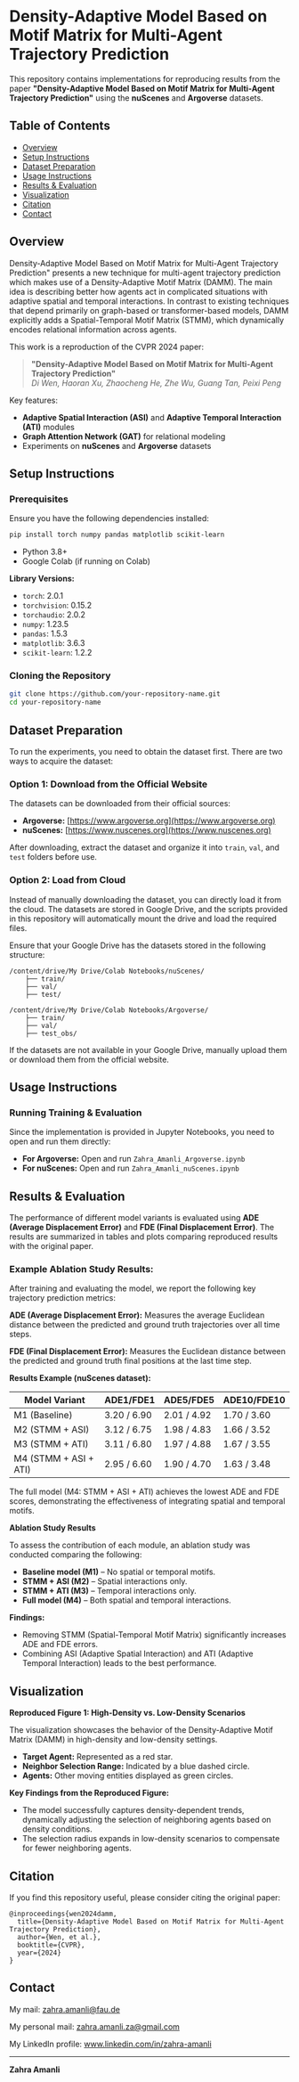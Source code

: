 # Density-Adaptive Model Based on Motif Matrix for Multi-Agent Trajectory Prediction

This repository contains implementations for reproducing results from the paper **"Density-Adaptive Model Based on Motif Matrix for Multi-Agent Trajectory Prediction"** using the **nuScenes** and **Argoverse** datasets.


## Table of Contents

- [Overview](#overview)
- [Setup Instructions](#setup-instructions)
- [Dataset Preparation](#dataset-preparation)
- [Usage Instructions](#usage-instructions)
- [Results & Evaluation](#results--evaluation)
- [Visualization](#visualization)
- [Citation](#citation)
- [Contact](#contact)

## Overview

Density-Adaptive Model Based on Motif Matrix for Multi-Agent Trajectory Prediction" presents a new technique for multi-agent trajectory prediction which makes use of a Density-Adaptive Motif Matrix (DAMM). The main idea is describing better how agents act in complicated situations with adaptive spatial and temporal interactions. In contrast to existing techniques that depend primarily on graph-based or transformer-based models, DAMM explicitly adds a Spatial-Temporal Motif Matrix (STMM), which dynamically encodes relational information across agents.

This work is a reproduction of the CVPR 2024 paper:

> **"Density-Adaptive Model Based on Motif Matrix for Multi-Agent Trajectory Prediction"**  
> *Di Wen, Haoran Xu, Zhaocheng He, Zhe Wu, Guang Tan, Peixi Peng*


Key features:

- **Adaptive Spatial Interaction (ASI)** and **Adaptive Temporal Interaction (ATI)** modules
- **Graph Attention Network (GAT)** for relational modeling
- Experiments on **nuScenes** and **Argoverse** datasets

## Setup Instructions

### Prerequisites

Ensure you have the following dependencies installed:

```bash
pip install torch numpy pandas matplotlib scikit-learn
```
- Python 3.8+
- Google Colab (if running on Colab)


**Library Versions:**

- `torch`: 2.0.1
- `torchvision`: 0.15.2
- `torchaudio`: 2.0.2
- `numpy`: 1.23.5
- `pandas`: 1.5.3
- `matplotlib`: 3.6.3
- `scikit-learn`: 1.2.2


### Cloning the Repository

```bash
git clone https://github.com/your-repository-name.git
cd your-repository-name
```

## Dataset Preparation

To run the experiments, you need to obtain the dataset first. There are two ways to acquire the dataset:

### Option 1: Download from the Official Website
The datasets can be downloaded from their official sources:
- **Argoverse:** [https://www.argoverse.org](https://www.argoverse.org)
- **nuScenes:** [https://www.nuscenes.org](https://www.nuscenes.org)

After downloading, extract the dataset and organize it into `train`, `val`, and `test` folders before use.

### Option 2: Load from Cloud
Instead of manually downloading the dataset, you can directly load it from the cloud. The datasets are stored in Google Drive, and the scripts provided in this repository will automatically mount the drive and load the required files.

Ensure that your Google Drive has the datasets stored in the following structure:
```
/content/drive/My Drive/Colab Notebooks/nuScenes/
    ├── train/
    ├── val/
    ├── test/
```
```
/content/drive/My Drive/Colab Notebooks/Argoverse/
    ├── train/
    ├── val/
    ├── test_obs/
```
If the datasets are not available in your Google Drive, manually upload them or download them from the official website.



## Usage Instructions

### Running Training & Evaluation

Since the implementation is provided in Jupyter Notebooks, you need to open and run them directly:

- **For Argoverse:** Open and run `Zahra_Amanli_Argoverse.ipynb`
- **For nuScenes:** Open and run `Zahra_Amanli_nuScenes.ipynb`

## Results & Evaluation

The performance of different model variants is evaluated using **ADE (Average Displacement Error)** and **FDE (Final Displacement Error)**. The results are summarized in tables and plots comparing reproduced results with the original paper.

### Example Ablation Study Results:

After training and evaluating the model, we report the following key trajectory prediction metrics:

**ADE (Average Displacement Error):** Measures the average Euclidean distance between the predicted and ground truth trajectories over all time steps.

**FDE (Final Displacement Error):** Measures the Euclidean distance between the predicted and ground truth final positions at the last time step.

**Results Example (nuScenes dataset):**

| Model Variant   | ADE1/FDE1   | ADE5/FDE5   | ADE10/FDE10 |
| --------------- | ----------- | ----------- | ----------- |
| M1 (Baseline)   | 3.20 / 6.90 | 2.01 / 4.92 | 1.70 / 3.60 |
| M2 (STMM + ASI) | 3.12 / 6.75 | 1.98 / 4.83 | 1.66 / 3.52 |
| M3 (STMM + ATI) | 3.11 / 6.80 | 1.97 / 4.88 | 1.67 / 3.55 |
| M4 (STMM + ASI + ATI) | 2.95 / 6.60 | 1.90 / 4.70 | 1.63 / 3.48 |

The full model (M4: STMM + ASI + ATI) achieves the lowest ADE and FDE scores, demonstrating the effectiveness of integrating spatial and temporal motifs.

**Ablation Study Results**

To assess the contribution of each module, an ablation study was conducted comparing the following:

- **Baseline model (M1)** – No spatial or temporal motifs.
- **STMM + ASI (M2)** – Spatial interactions only.
- **STMM + ATI (M3)** – Temporal interactions only.
- **Full model (M4)** – Both spatial and temporal interactions.

**Findings:**

- Removing STMM (Spatial-Temporal Motif Matrix) significantly increases ADE and FDE errors.
- Combining ASI (Adaptive Spatial Interaction) and ATI (Adaptive Temporal Interaction) leads to the best performance.

## Visualization

**Reproduced Figure 1: High-Density vs. Low-Density Scenarios**

The visualization showcases the behavior of the Density-Adaptive Motif Matrix (DAMM) in high-density and low-density settings.

- **Target Agent:** Represented as a red star.
- **Neighbor Selection Range:** Indicated by a blue dashed circle.
- **Agents:** Other moving entities displayed as green circles.

**Key Findings from the Reproduced Figure:**

- The model successfully captures density-dependent trends, dynamically adjusting the selection of neighboring agents based on density conditions.
- The selection radius expands in low-density scenarios to compensate for fewer neighboring agents.

## Citation

If you find this repository useful, please consider citing the original paper:

```
@inproceedings{wen2024damm,
  title={Density-Adaptive Model Based on Motif Matrix for Multi-Agent Trajectory Prediction},
  author={Wen, et al.},
  booktitle={CVPR},
  year={2024}
}
```


## Contact

My mail: zahra.amanli@fau.de

My personal mail: zahra.amanli.za@gmail.com

My LinkedIn profile: www.linkedin.com/in/zahra-amanli 



---

**Zahra Amanli** 


